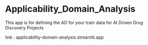 # Applicability_Domain_Analysis
This app is for defining the AD for your train data for AI Driven Drug Discovery Projects


link : applicability-domain-analysis.streamlit.app
